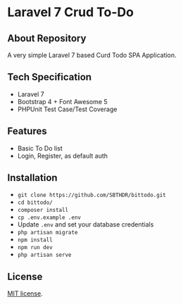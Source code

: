 
# Laravel 7 Crud To-Do

## About Repository

A very simple Laravel 7 based Curd Todo SPA Application.

## Tech Specification

- Laravel 7
- Bootstrap 4 + Font Awesome 5
- PHPUnit Test Case/Test Coverage

## Features

- Basic To Do list
- Login, Register, as default auth

## Installation

- `git clone https://github.com/SBTHDR/bittodo.git`
- `cd bittodo/`
- `composer install`
- `cp .env.example .env`
- Update `.env` and set your database credentials
- `php artisan migrate`
- `npm install`
- `npm run dev`
- `php artisan serve`

## License

[MIT license](https://opensource.org/licenses/MIT).